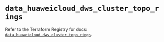 # `data_huaweicloud_dws_cluster_topo_rings`

Refer to the Terraform Registry for docs: [`data_huaweicloud_dws_cluster_topo_rings`](https://registry.terraform.io/providers/huaweicloud/huaweicloud/1.71.1/docs/data-sources/dws_cluster_topo_rings).
